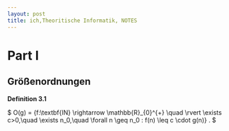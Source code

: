 ```yaml
---
layout: post
title: ich,Theoritische Informatik, NOTES
---
```

# Part I 
 
## Größenordnungen 

**Definition 3.1**  

$ O(g) = \{f:\textbf{IN} \rightarrow  \mathbb{R}_{0}^{+} \quad \rvert \exists c>0,\quad \exists n_0,\quad \forall n \geq n_0 : f(n) \leq c \cdot g(n)\} \. $
